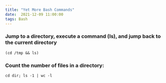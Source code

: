 ```yaml
---
title: "Yet More Bash Commands"
date:  2021-12-09 11:00:00
tags: Bash
---
```



### Jump to a directory, execute a command (ls), and jump back to the current directory

```
(cd /tmp && ls)
```

### Count the number of files in a directory:

```
cd dir; ls -1 | wc -l
```